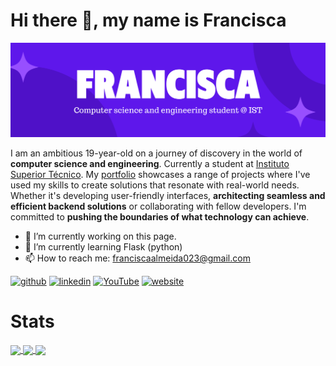 # Hi there 👋, my name is Francisca
[![Me :)](https://raw.githubusercontent.com/Francisca105/Francisca105/main/me-banner.png)](https://francisca105.github.io/portfolio/)

I am an ambitious 19-year-old on a journey of discovery in the world of **computer science and engineering**. Currently a student at [Instituto Superior Técnico](https://github.com/Francisca105/ist-leic-a).
My [portfolio](https://francisca105.github.io/portfolio/) showcases a range of projects where I've used my skills to create solutions that resonate with real-world needs. Whether it's developing user-friendly interfaces, **architecting seamless and efficient backend solutions** or collaborating with fellow developers.
I'm committed to **pushing the boundaries of what technology can achieve**.

- 🔭 I’m currently working on this page. 
- 🌱 I’m currently learning Flask (python) 
- 📫 How to reach me: franciscaalmeida023@gmail.com 


[<img src='https://cdn.jsdelivr.net/npm/simple-icons@3.0.1/icons/github.svg' alt='github' height='40'>](https://github.com/Francisca105)  [<img src='https://cdn.jsdelivr.net/npm/simple-icons@3.0.1/icons/linkedin.svg' alt='linkedin' height='40'>](https://www.linkedin.com/in/francisca-105-almeida/)  [<img src='https://cdn.jsdelivr.net/npm/simple-icons@3.0.1/icons/youtube.svg' alt='YouTube' height='40'>](https://www.youtube.com/channel/UCm78HT3WnIvptEJw1LxSd6g)  [<img src='https://cdn.jsdelivr.net/npm/simple-icons@3.0.1/icons/icloud.svg' alt='website' height='40'>](https://francisca105.github.io/portfolio/)  


# Stats


<a href="https://github.com/anuraghazra/github-readme-stats">
  <img align="center" src="https://github-readme-stats.vercel.app/api?username=francisca105&hide_border=true&theme=midnight-purple&show_icons=true&count_private=true" />
</a>
<a href="https://github.com/anuraghazra/convoychat">
  <img align="center" src="https://github-readme-stats.vercel.app/api/top-langs/?username=francisca105&layout=compact&hide_border=true&langs_count=8&theme=midnight-purple" />
</a>

<a href="https://git.io/streak-stats">
  <img align="center" src="https://streak-stats.demolab.com?user=Francisca105&theme=midnight-purple&hide_border=true&date_format=j%20M%5B%20Y%5D&mode=weekly" />
</a>

<!-- ![GitHub metrics](https://metrics.lecoq.io/Francisca105) -->

